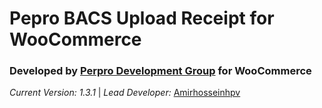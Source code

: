 **Pepro BACS Upload Receipt for WooCommerce**
==========================

### **Developed by** [Perpro Development Group](https://pepro.dev/) for WooCommerce

*Current Version: 1.3.1* \| *Lead Developer:* [Amirhosseinhpv](https://hpv.im/)
